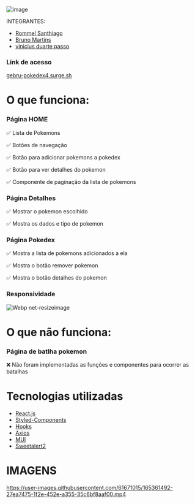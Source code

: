 ![image](https://user-images.githubusercontent.com/61671015/165355042-8d272f3c-cc94-4129-bf61-90452f580124.png)

INTEGRANTES: 
- [Rommel Santhiago](https://github.com/rommelsanthiago)
- [Bruno Martins](https://github.com/bzaws)
- [vinicius duarte passo](https://github.com/ViniciusDuarte17)

### Link de acesso 

[gebru-pokedex4.surge.sh](https://gebru-pokedex4.surge.sh)

# O que funciona:
### Página HOME
✅ Lista de Pokemons

✅ Botões de navegação

✅ Botão para adicionar pokemons a pokedex

✅ Botão para ver detalhes do pokemon

✅ Componente de paginação da lista de pokemons

### Página Detalhes
✅ Mostrar o pokemon escolhido

✅ Mostra os dados e tipo de pokemon

###  Página Pokedex
✅ Mostra a lista de pokemons adicionados a ela

✅ Mostra o botão remover pokemon

✅ Mostra o botão detalhes do pokemon

### Responsividade
![Webp net-resizeimage](https://user-images.githubusercontent.com/61671015/165351130-75ee1f02-d272-483f-aa5b-cbf57dc120c2.png)

# O que não funciona: 
###  Página de batlha pokemon
❌ Não foram implementadas as funções e componentes para ocorrer as batalhas

# Tecnologias utilizadas

- [React.js](https://pt-br.reactjs.org/docs/getting-started.html)
- [Styled-Components](https://styled-components.com/docs)
- [Hooks](https://pt-br.reactjs.org/docs/hooks-intro.html)
- [Axios](https://axios-http.com/ptbr/docs/intro)
- [MUI](https://mui.com/pt/)
- [Sweetalert2](https://sweetalert2.github.io)

# IMAGENS

https://user-images.githubusercontent.com/61671015/165361492-27ea7475-1f2e-452e-a355-35c6bf8aaf00.mp4
